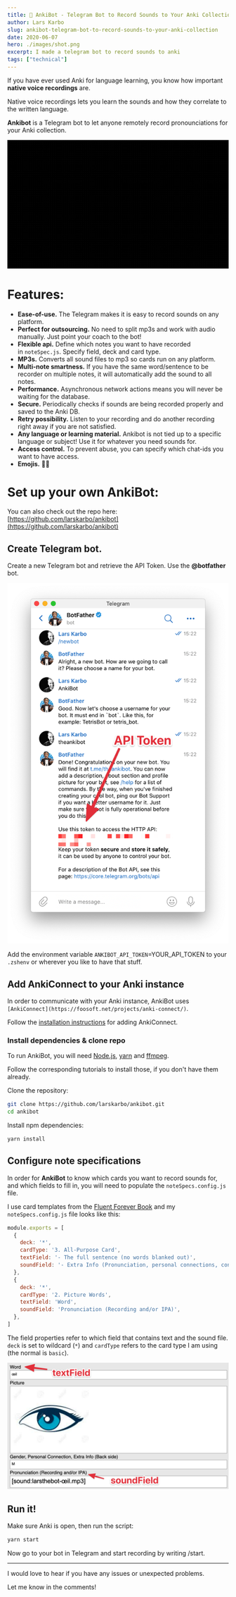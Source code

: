 ```yaml
---
title: 🥁 AnkiBot - Telegram Bot to Record Sounds to Your Anki Collection
author: Lars Karbo
slug: ankibot-telegram-bot-to-record-sounds-to-your-anki-collection
date: 2020-06-07
hero: ./images/shot.png
excerpt: I made a telegram bot to record sounds to anki
tags: ["technical"]
---
```



If you have ever used Anki for language learning, you know how important **native voice recordings** are.

Native voice recordings lets you learn the sounds and how they correlate to the written language.

**Ankibot** is a Telegram bot to let anyone remotely record pronounciations for your Anki collection.

![images/2020-06-07_15.43.24.gif](images/2020-06-07_15.43.24.gif)

# Features:

- **Ease-of-use.** The Telegram makes it is easy to record sounds on any platform.
- **Perfect for outsourcing.** No need to split mp3s and work with audio manually. Just point your coach to the bot!
- **Flexible api.** Define which notes you want to have recorded in `noteSpec.js`. Specify field, deck and card type.
- **MP3s.** Converts all sound files to mp3 so cards run on any platform.
- **Multi-note smartness.** If you have the same word/sentence to be recorder on multiple notes, it will automatically add the sound to all notes.
- **Performance.** Asynchronous network actions means you will never be waiting for the database.
- **Secure.** Periodically checks if sounds are being recorded properly and saved to the Anki DB.
- **Retry possibility.** Listen to your recording and do another recording right away if you are not satisfied.
- **Any language or learning material.** Ankibot is not tied up to a specific language or subject! Use it for whatever you need sounds for.
- **Access control.** To prevent abuse, you can specify which chat-ids you want to have access.
- **Emojis.** 🎤🌈

# Set up your own AnkiBot:

You can also check out the repo here: [https://github.com/larskarbo/ankibot](https://github.com/larskarbo/ankibot)

## Create Telegram bot.

Create a new Telegram bot and retrieve the API Token. Use the **@botfather** bot.

![images/CleanShot_2020-06-07_at_18.07.21.png](images/CleanShot_2020-06-07_at_18.07.21.png)

Add the environment variable `ANKIBOT_API_TOKEN`=YOUR_API_TOKEN to your `.zshenv` or wherever you like to have that stuff.

## Add AnkiConnect to your Anki instance

In order to communicate with your Anki instance, AnkiBot uses `[AnkiConnect](https://foosoft.net/projects/anki-connect/)`.

Follow the [installation instructions](https://foosoft.net/projects/anki-connect/) for adding AnkiConnect.

### Install dependencies & clone repo

To run AnkiBot, you will need [Node.js](https://nodejs.org/en/), [yarn](https://yarnpkg.com/) and [ffmpeg](http://www.ffmpeg.org/).

Follow the corresponding tutorials to install those, if you don't have them already.

Clone the repository:

```bash
git clone https://github.com/larskarbo/ankibot.git
cd ankibot
```

Install npm dependencies:

```bash
yarn install
```

## Configure note specifications

In order for **AnkiBot** to know which cards you want to record sounds for, and which fields to fill in, you will need to populate the `noteSpecs.config.js` file.

I use card templates from the [Fluent Forever Book](https://fluent-forever.com/book/) and my `noteSpecs.config.js` file looks like this:

```jsx
module.exports = [
  {
    deck: '*',
    cardType: '3. All-Purpose Card',
    textField: '- The full sentence (no words blanked out)',
    soundField: '- Extra Info (Pronunciation, personal connections, conjugations, etc)',
  },
  {
    deck: '*',
    cardType: '2. Picture Words',
    textField: 'Word',
    soundField: 'Pronunciation (Recording and/or IPA)',
  },
]
```

The field properties refer to which field that contains text and the sound file. `deck` is set to wildcard (`*`) and `cardType` refers to the card type I am using (the normal is `basic`).

![images/CleanShot_2020-06-07_at_18.57.062x.png](images/CleanShot_2020-06-07_at_18.57.062x.png)

## Run it!

Make sure Anki is open, then run the script:

```bash
yarn start
```

Now go to your bot in Telegram and start recording by writing /start.

---

I would love to hear if you have any issues or unexpected problems.

Let me know in the comments!